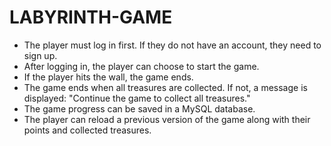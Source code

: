 # LABYRINTH-GAME

- The player must log in first. If they do not have an account, they need to sign up.
- After logging in, the player can choose to start the game.
- If the player hits the wall, the game ends.
- The game ends when all treasures are collected. If not, a message is displayed: "Continue the game to collect all treasures."
- The game progress can be saved in a MySQL database.
- The player can reload a previous version of the game along with their points and collected treasures.
